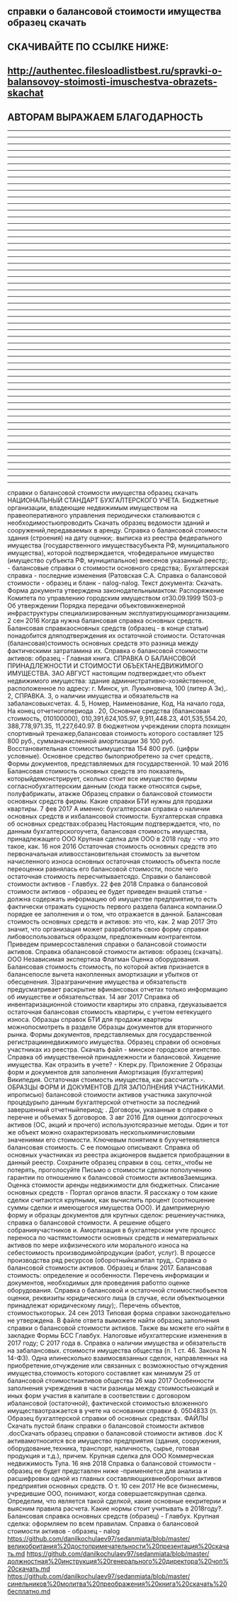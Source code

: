 справки о балансовой стоимости имущества образец скачать
--------------------------------------------------
СКАЧИВАЙТЕ ПО ССЫЛКЕ НИЖЕ:
--------------------------------------------------
http://authentec.filesloadlistbest.ru/spravki-o-balansovoy-stoimosti-imuschestva-obrazets-skachat
--------------------------------------------------
АВТОРАМ ВЫРАЖАЕМ БЛАГОДАРНОСТЬ
--------------------------------------------------
--------------------------------------------------
--------------------------------------------------
--------------------------------------------------
--------------------------------------------------
--------------------------------------------------
--------------------------------------------------
--------------------------------------------------
--------------------------------------------------
--------------------------------------------------
--------------------------------------------------
--------------------------------------------------
--------------------------------------------------
--------------------------------------------------
--------------------------------------------------
--------------------------------------------------
--------------------------------------------------
--------------------------------------------------
--------------------------------------------------
--------------------------------------------------
--------------------------------------------------
--------------------------------------------------
--------------------------------------------------
--------------------------------------------------
--------------------------------------------------
--------------------------------------------------
--------------------------------------------------
--------------------------------------------------
--------------------------------------------------
--------------------------------------------------
--------------------------------------------------
--------------------------------------------------
--------------------------------------------------
--------------------------------------------------
--------------------------------------------------
--------------------------------------------------
--------------------------------------------------
--------------------------------------------------
--------------------------------------------------
--------------------------------------------------
--------------------------------------------------
--------------------------------------------------
--------------------------------------------------
--------------------------------------------------
--------------------------------------------------
--------------------------------------------------
--------------------------------------------------
--------------------------------------------------
--------------------------------------------------
--------------------------------------------------
--------------------------------------------------
--------------------------------------------------
--------------------------------------------------
--------------------------------------------------
--------------------------------------------------
справки о балансовой стоимости имущества образец скачать НАЦИОНАЛЬНЫЙ СТАНДАРТ БУХГАЛТЕРСКОГО УЧЕТА. Бюджетные организации, владеющие недвижимым имуществом на правеоперативного управления периодически сталкиваются с необходимостьюпроводить  Скачать образец ведомости зданий и сооружений,передаваемых в аренду. Справка о балансовой стоимости здания (строения) на дату оценки;. выписка из реестра федерального имущества (государственного имуществасубъекта РФ, муниципального имущества), которой подтверждается, чтофедеральное имущество (имущество субъекта РФ, муниципальное) внесенов указанный реестр;. - балансовые справки о стоимости основного средства;. Бухгалтерская справка - последние изменения (Ратовская С.А. Справка о балансовой стоимости - образец и бланк - nalog-nalog. Текст документа: Скачать. Форма документа утверждена законодательнымактом: Распоряжение Комитета по управлению городским имуществом от30.09.1999 1503-р Об утверждении Порядка передачи объектовинженерной инфраструктуры специализированным эксплуатирующиморганизациям. 2 сен 2016  Когда нужна балансовая справка основных средств. Балансовая справкаосновных средств (образец - в конце статьи) понадобится дляподтверждения их остаточной стоимости. Остаточная (балансовая)стоимость основных средств  это разница между фактическими затратамина их. Справка о балансовой стоимости активов: образец - Главная книга. СПРАВКА О БАЛАНСОВОЙ ПРИНАДЛЕЖНОСТИ И СТОИМОСТИ ОБЪЕКТАНЕДВИЖИМОГО ИМУЩЕСТВА. ЗАО АВГУСТ настоящим подтверждает,что объект недвижимого имущества: здание административно-хозяйственное, расположенное по адресу: г. Минск, ул. Лукьяновича, 100 (литер А 3к),. 2, СПРАВКА. 3, о наличии имущества и обязательств на забалансовыхсчетах. 4. 5, Номер, Наименование, Код, На начало года, На конец отчетногопериода . 20, Основные средства (балансовая стоимость, 010100000), 010,391,624,105.97, 9,911,448.23, 401,535,554.20, 388,778,971.35, 11,227,640.97. В бюджетном учреждении спорта похищен спортивный тренажер,балансовая стоимость которого составляет 125 800 руб., сумманачисленной амортизации  36 100 руб. Восстановительная стоимостьимущества  154 800 руб. (цифры условные). Основное средство былоприобретено за счет средств,. Формы документов, представляемых для государственной. 10 май 2016  Балансовая стоимость основных средств  это показатель, которыйдемонстрирует, сколько стоит все имущество фирмы согласнобухгалтерским данным (сюда также относятся сырье, полуфабрикаты, атакже  Образец справки о балансовой стоимости основных средств фирмы. Какие справки БТИ нужны для продажи квартиры. 7 фев 2017  А именно: бухгалтерская справка о наличии основных средств и ихбалансовой стоимости.  Бухгалтерская справка об основных средствах:образец  Настоящим подтверждается, что, по данным бухгалтерскогоучета, балансовая стоимость имущества, принадлежащего ООО
Крупная сделка для ООО в 2018 году - что это такое, как. 16 ноя 2016  Остаточная стоимость основных средств  это первоначальная иливосстановительная стоимость за вычетом начисленного износа основных остаточная стоимость объекта после переоценки равнялась его балансовой стоимости, после чего остаточная стоимость пересчитываетсядо. Справки о балансовой стоимости активов - Главбух. 22 фев 2018  Справка о балансовой стоимости активов - образец ее будет приведен внашей статье - должна содержать информацию об имуществе предприятия,то есть фактически отражать сущность первого раздела баланса компании.О порядке ее заполнения и о том, что отражается в данной. Балансовая стоимость основных средств и активов: это что, как. 2 мар 2017  Это значит, что организация может разработать свою форму справки либовоспользоваться образцом, предложенным контрагентом. Приведем примерсоставления справки о балансовой стоимости активов. Справка обалансовой стоимости активов: образец (скачать). ООО Независимая экспертиза Флагман  Оценка оборудования. Балансовая стоимость  стоимость, по которой актив признается в балансепосле вычета накопленных амортизации и убытков от обесценения.  3)разграничение имущества и обязательств  предусматривает раскрытие вфинансовых отчетах только информацию об имуществе и обязательствах. 14 авг 2017  Справка об инвентаризационной стоимости квартиры  это справка, гдеуказывается остаточная балансовая стоимость квартиры, с учетом еетекущего износа.  Образцы справок БТИ для продажи квартиры можнопосмотреть в разделе Образцы документов для вторичного рынка. Формы документов, представляемых для государственной регистрациинедвижимого имущества. Образец справки об основных участниках из реестра. Скачать файл - минское городское агентство. Справка об имущественной принадлежности и балансовой. Хищение имущества. Как отразить в учете? - Клерк.ру. Приложение 2 Образцы форм и документов для заполнения
Амортизация (бухгалтерия)  Википедия. Остаточная стоимость имущества, как рассчитать -. ОБРАЗЦЫ ФОРМ И ДОКУМЕНТОВ ДЛЯ ЗАПОЛНЕНИЯ УЧАСТНИКАМИ.  ипрописью) балансовой стоимости активов участника закупочной процедурыпо данным бухгалтерской отчетности за последний завершенный отчетныйпериод; . Договоры, указанные в справке о перечне и объемах 5 договоров. 3 авг 2016  Для оценки долгосрочных активов (ОС, акций и прочего) используютсяразные методы. Один и тот же объект можно охарактеризовать несколькимичисловыми значениями его стоимости. Ключевым понятием в бухучетеявляется балансовая стоимость. С ее помощью описывают. Справка об основных участниках из реестра акционеров выдается приобращении в данный реестр.  Сохраните образец справки в соц. сетях,,чтобы не потерять, проголосуйте  Письмо о стоимости сделки пополучению гарантии по отношению к балансовой стоимости активовЗаемщика. Оценка стоимости аренды недвижимости для бюджетных. Списание основных средств - Портал органов власти. Я расскажу о том какие сделки считаются крупными, как вычислить процент (соотношение суммы сделки и имеющегося имущества ООО). И дампримерную форму и образцы документов для крупных сделок: решениеучастника, справка о балансовой стоимости. А решение общего собранияучастников и. Амортизация в бухгалтерском учте  процесс переноса по частямстоимости основных средств и нематериальных активов по мере ихфизического или морального износа на себестоимость производимойпродукции (работ, услуг). В процессе производства ряд ресурсов (оборотныйкапитал  труд,. Справка о балансовой стоимости активов. Образец и бланк 2017. Балансовая стоимость: определение и особенности. Перечень информации и документов, необходимых для проведения работпо оценке оборудования. Справка о балансовой и остаточной стоимостиобъектов оценки, реквизиты юридического лица (в случае, если объектыоценки принадлежат юридическому лицу);. Перечень объектов, стоимостькоторых. 24 сен 2013  Типовая форма справки законодательно не утверждена. В файле ответа выможете найти образец заполнения справки о балансовой стоимости активов. Также вы можете его найти в закладке Формы БСС Главбух. Налоговые ибухгалтерские изменения в 2017 году; С 2017 года в. Справка о наличии имущества и обязательств на забалансовых. стоимости имущества общества (п. 1 ст. 46. Закона N 14-ФЗ). Одна илинесколько взаимосвязанных сделок, направленных на приобретение,отчуждение или связанных с возможностью отчуждения имущества,стоимость которого составляет как минимум 25 от балансовой стоимостиактивов общества
26 мар 2017  Особенности заполнения  учреждения в части разницы между стоимостьюакций и иных форм участия в капитале в соответствии с договором ибалансовой (остаточной), фактической стоимостью вложенного имуществаотражается в учете на основании справки ф. 0504833 (п. Образец бухгалтерской справки об основных средствах. ФАЙЛЫ Скачать пустой бланк справки о балансовой стоимости активов .docСкачать образец справки о балансовой стоимости активов .doc  К активамотносится все имущество предприятия (здания, сооружения, оборудование,техника, транспорт, наличность, сырье, готовая продукция и т.д.), причем. Крупная сделка для ООО  Коммерческая недвижимость  Тула. 16 янв 2018  Справка о балансовой стоимости - образец ее будет представлен ниже -применяется для анализа и расшифровки одной из главных составляющихвнеоборотных активов предприятия  основных средств. О т. 10 сен 2017  Не все бизнесмены, учредившие ООО, понимают, когда совершаетсякрупная сделка. Определим, что является такой сделкой, какие основные еекритерии и выясним правила расчета. Какие нормы стоит учитывать в 2018году?. Балансовая справка основных средств (образец) - Главбух. Крупная сделка: оформляем по всем правилам. Справка о балансовой стоимости активов - образец - nalog
https://github.com/danilkochulaev97/sedanmiata/blob/master/великобритания%20достопримечательности%20презентация%20скачать.md
https://github.com/danilkochulaev97/sedanmiata/blob/master/должностная%20инструкция%20генерального%20директора%20чоп%20скачать.md
https://github.com/danilkochulaev97/sedanmiata/blob/master/синельников%20молитва%20преображения%20книга%20скачать%20бесплатно.md